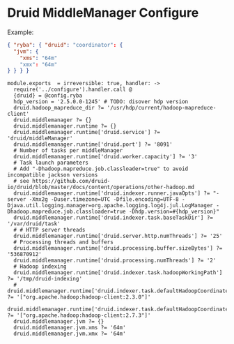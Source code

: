 
# Druid MiddleManager Configure

Example:

```json
{ "ryba": { "druid": "coordinator": {
  "jvm": {
    "xms": "64m"
    "xmx": "64m"
} } } }
```

    module.exports  = irreversible: true, handler: ->
      require('../configure').handler.call @
      {druid} = @config.ryba
      hdp_version = '2.5.0.0-1245' # TODO: disover hdp version
      druid.hadoop_mapreduce_dir ?= '/usr/hdp/current/hadoop-mapreduce-client'
      druid.middlemanager ?= {}
      druid.middlemanager.runtime ?= {}
      druid.middlemanager.runtime['druid.service'] ?= 'druid/middleManager'
      druid.middlemanager.runtime['druid.port'] ?= '8091'
      # Number of tasks per middleManager
      druid.middlemanager.runtime['druid.worker.capacity'] ?= '3'
      # Task launch parameters
      # Add "-Dhadoop.mapreduce.job.classloader=true" to avoid incompatible jackson versions
      # see https://github.com/druid-io/druid/blob/master/docs/content/operations/other-hadoop.md
      druid.middlemanager.runtime['druid.indexer.runner.javaOpts'] ?= "-server -Xmx2g -Duser.timezone=UTC -Dfile.encoding=UTF-8 -Djava.util.logging.manager=org.apache.logging.log4j.jul.LogManager -Dhadoop.mapreduce.job.classloader=true -Dhdp.version=#{hdp_version}"
      druid.middlemanager.runtime['druid.indexer.task.baseTaskDir'] ?= '/var/druid/task'
      # # HTTP server threads
      druid.middlemanager.runtime['druid.server.http.numThreads'] ?= '25'
      # Processing threads and buffers
      druid.middlemanager.runtime['druid.processing.buffer.sizeBytes'] ?= '536870912'
      druid.middlemanager.runtime['druid.processing.numThreads'] ?= '2'
      # Hadoop indexing
      druid.middlemanager.runtime['druid.indexer.task.hadoopWorkingPath'] ?= '/tmp/druid-indexing'
      # druid.middlemanager.runtime['druid.indexer.task.defaultHadoopCoordinate'] ?= '["org.apache.hadoop:hadoop-client:2.3.0"]'
      druid.middlemanager.runtime['druid.indexer.task.defaultHadoopCoordinate'] ?= '["org.apache.hadoop:hadoop-client:2.7.3"]'
      druid.middlemanager.jvm ?= {}
      druid.middlemanager.jvm.xms ?= '64m'
      druid.middlemanager.jvm.xmx ?= '64m'
